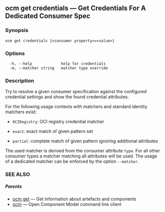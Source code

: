 ## ocm get credentials &mdash; Get Credentials For A Dedicated Consumer Spec

### Synopsis

```
ocm get credentials {<consumer property>=<value>}
```

### Options

```
  -h, --help             help for credentials
  -m, --matcher string   matcher type override
```

### Description


Try to resolve a given consumer specification against the configured credential
settings and show the found credential attributes.

For the following usage contexts with matchers and standard identity matchers exist:

  - <code>OCIRegistry</code>: OCI registry credential matcher

  - <code>exact</code>: exact match of given pattern set

  - <code>partial</code>: complete match of given pattern ignoring additional attributes


The used matcher is derived from the consumer attribute <code>type</code>.
For all other consumer types a matcher matching all attributes will be used.
The usage of a dedicated matcher can be enforced by the option <code>--matcher</code>.


### SEE ALSO

##### Parents

* [ocm get](ocm_get.md)	 &mdash; Get information about artefacts and components
* [ocm](ocm.md)	 &mdash; Open Component Model command line client

